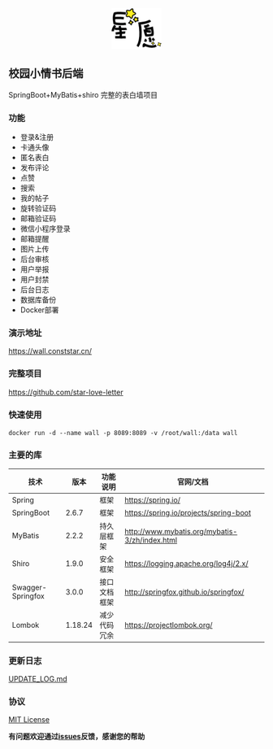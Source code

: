 <p align="center"><img src="https://github.com/star-love-letter/.github/blob/main/img/logo.png" height="80" alt="星愿墙"></p>

## 校园小情书后端

SpringBoot+MyBatis+shiro 完整的表白墙项目



### 功能

- 登录&注册
- 卡通头像
- 匿名表白
- 发布评论
- 点赞
- 搜索
- 我的帖子
- 旋转验证码
- 邮箱验证码
- 微信小程序登录
- 邮箱提醒
- 图片上传
- 后台审核
- 用户举报
- 用户封禁
- 后台日志
- 数据库备份
- Docker部署



### 演示地址

https://wall.conststar.cn/



### 完整项目

https://github.com/star-love-letter


### 快速使用
```shell
docker run -d --name wall -p 8089:8089 -v /root/wall:/data wall
```



### 主要的库

| 技术              | 版本    | 功能说明     | 官网/文档                                      |
| ----------------- | ------- | ------------ | ---------------------------------------------- |
| Spring            |         | 框架         | https://spring.io/                             |
| SpringBoot        | 2.6.7   | 框架         | https://spring.io/projects/spring-boot         |
| MyBatis           | 2.2.2   | 持久层框架   | http://www.mybatis.org/mybatis-3/zh/index.html |
| Shiro             | 1.9.0   | 安全框架     | https://logging.apache.org/log4j/2.x/          |
| Swagger-Springfox | 3.0.0   | 接口文档框架 | http://springfox.github.io/springfox/          |
| Lombok            | 1.18.24 | 减少代码冗余 | https://projectlombok.org/                     |



### 更新日志

[UPDATE_LOG.md](UPDATE_LOG.md)



### 协议

[MIT License](LICENSE.txt)



**有问题欢迎通过[issues](/issues)反馈，感谢您的帮助**
